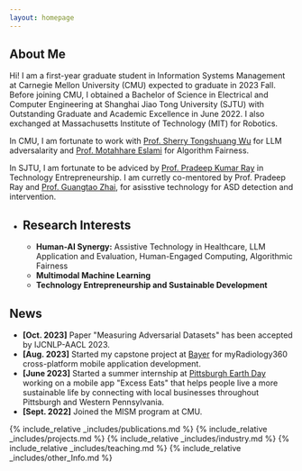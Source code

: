 ```yaml
---
layout: homepage
---
```


## About Me

Hi! I am a first-year graduate student in Information Systems Management at Carnegie Mellon University (CMU) expected to graduate in 2023 Fall. Before joining CMU, I obtained a Bachelor of Science in Electrical and Computer Engineering at Shanghai Jiao Tong University (SJTU) with Outstanding Graduate and Academic Excellence in June 2022. I also exchanged at Massachusetts Institute of Technology (MIT) for Robotics.

In CMU, I am fortunate to work with [Prof. Sherry Tongshuang Wu](https://www.cs.cmu.edu/~sherryw/) for LLM adversalarity and [Prof. Motahhare Eslami](https://www.hcii.cmu.edu/people/motahhare-eslami) for Algorithm Fairness. 

In SJTU, I am fortunate to be adviced by [Prof. Pradeep Kumar Ray](https://sites.ji.sjtu.edu.cn/entrepreneurship/views/pradeep_bio.html) in Technology Entrepreneurship. I am curretly co-mentored by Prof. Pradeep Ray and [Prof. Guangtao Zhai](https://scholar.google.ca/citations?user=E6zbSYgAAAAJ&hl=en), for asisstive technology for ASD detection and intervention.


- ## Research Interests
    - **Human-AI Synergy:**  Assistive Technology in Healthcare, LLM Application and Evaluation, Human-Engaged Computing, Algorithmic Fairness
    - **Multimodal Machine Learning**
    - **Technology Entrepreneurship and Sustainable Development**

## News
- **[Oct. 2023]** Paper "Measuring Adversarial Datasets" has been accepted by IJCNLP-AACL 2023.
- **[Aug. 2023]** Started my capstone project at [Bayer](https://www.bayer.com/en/) for myRadiology360 cross-platform mobile application development.
- **[June 2023]** Started a summer internship at [Pittsburgh Earth Day](https://pittsburghearthday.org/) working on a mobile app "Excess Eats" that helps people live a more sustainable life by connecting with local businesses throughout Pittsburgh and Western Pennsylvania.
- **[Sept. 2022]** Joined the MISM program at CMU.

{% include_relative _includes/publications.md %}
{% include_relative _includes/projects.md %} 
{% include_relative _includes/industry.md %}
{% include_relative _includes/teaching.md %}
{% include_relative _includes/other_Info.md %}

